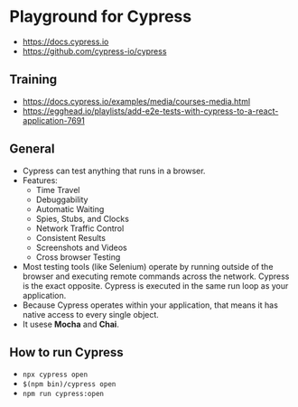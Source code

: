 # Playground for Cypress
* https://docs.cypress.io
* https://github.com/cypress-io/cypress

## Training
* https://docs.cypress.io/examples/media/courses-media.html
* https://egghead.io/playlists/add-e2e-tests-with-cypress-to-a-react-application-7691


## General
* Cypress can test anything that runs in a browser.
* Features: 
    * Time Travel
    * Debuggability
    * Automatic Waiting
    * Spies, Stubs, and Clocks
    * Network Traffic Control
    * Consistent Results
    * Screenshots and Videos
    * Cross browser Testing
* Most testing tools (like Selenium) operate by running outside of the browser and executing remote commands across the network. Cypress is the exact opposite. Cypress is executed in the same run loop as your application.
* Because Cypress operates within your application, that means it has native access to every single object.
* It usese **Mocha** and **Chai**.


## How to run Cypress
* `npx cypress open`
* `$(npm bin)/cypress open`
* `npm run cypress:open`